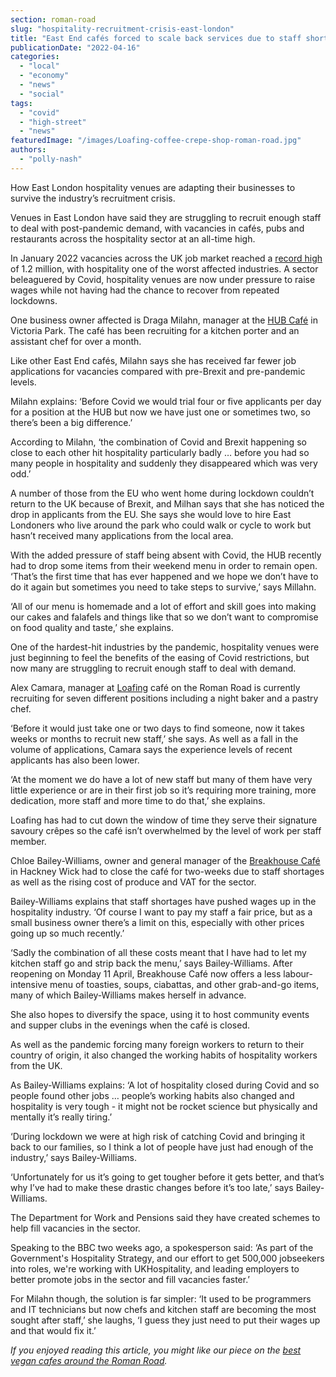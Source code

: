 ```yaml
---
section: roman-road
slug: "hospitality-recruitment-crisis-east-london"
title: "East End cafés forced to scale back services due to staff shortages"
publicationDate: "2022-04-16"
categories: 
  - "local"
  - "economy"
  - "news"
  - "social"
tags: 
  - "covid"
  - "high-street"
  - "news"
featuredImage: "/images/Loafing-coffee-crepe-shop-roman-road.jpg"
authors: 
  - "polly-nash"
---
```


How East London hospitality venues are adapting their businesses to survive the industry’s recruitment crisis.

Venues in East London have said they are struggling to recruit enough staff to deal with post-pandemic demand, with vacancies in cafés, pubs and restaurants across the hospitality sector at an all-time high.

In January 2022 vacancies across the UK job market reached a [record high](https://www.bbc.co.uk/news/business-60039923) of 1.2 million, with hospitality one of the worst affected industries. A sector beleaguered by Covid, hospitality venues are now under pressure to raise wages while not having had the chance to recover from repeated lockdowns. 

One business owner affected is Draga Milahn, manager at the [HUB Café](https://romanroadlondon.com/hub-cafe-victoria-park-vegan-food-review/) in Victoria Park. The café has been recruiting for a kitchen porter and an assistant chef for over a month.

Like other East End cafés, Milahn says she has received far fewer job applications for vacancies compared with pre-Brexit and pre-pandemic levels. 

Milahn explains: ‘Before Covid we would trial four or five applicants per day for a position at the HUB but now we have just one or sometimes two, so there’s been a big difference.’  

According to Milahn, ‘the combination of Covid and Brexit happening so close to each other hit hospitality particularly badly … before you had so many people in hospitality and suddenly they disappeared which was very odd.’

A number of those from the EU who went home during lockdown couldn’t return to the UK because of Brexit, and Milhan says that she has noticed the drop in applicants from the EU. She says she would love to hire East Londoners who live around the park who could walk or cycle to work but hasn’t received many applications from the local area. 

With the added pressure of staff being absent with Covid, the HUB recently had to drop some items from their weekend menu in order to remain open. ‘That’s the first time that has ever happened and we hope we don’t have to do it again but sometimes you need to take steps to survive,’ says Millahn. 

‘All of our menu is homemade and a lot of effort and skill goes into making our cakes and falafels and things like that so we don’t want to compromise on food quality and taste,’ she explains.  

One of the hardest-hit industries by the pandemic, hospitality venues were just beginning to feel the benefits of the easing of Covid restrictions, but now many are struggling to recruit enough staff to deal with demand. 

Alex Camara, manager at [Loafing](https://romanroadlondon.com/loafing-coffee-crepe-shop-reopens/) café on the Roman Road is currently recruiting for seven different positions including a night baker and a pastry chef. 

‘Before it would just take one or two days to find someone, now it takes weeks or months to recruit new staff,’ she says. As well as a fall in the volume of applications, Camara says the experience levels of recent applicants has also been lower. 

‘At the moment we do have a lot of new staff but many of them have very little experience or are in their first job so it’s requiring more training, more dedication, more staff and more time to do that,’ she explains. 

Loafing has had to cut down the window of time they serve their signature savoury crêpes so the café isn’t overwhelmed by the level of work per staff member. 

Chloe Bailey-Williams, owner and general manager of the [Breakhouse Café](https://romanroadlondon.com/the-breakhouse-cafe-fish-island-restaurant-review/) in Hackney Wick had to close the café for two-weeks due to staff shortages as well as the rising cost of produce and VAT for the sector. 

Bailey-Williams explains that staff shortages have pushed wages up in the hospitality industry. ‘Of course I want to pay my staff a fair price, but as a small business owner there’s a limit on this, especially with other prices going up so much recently.’ 

‘Sadly the combination of all these costs meant that I have had to let my kitchen staff go and strip back the menu,’ says Bailey-Williams. After reopening on Monday 11 April, Breakhouse Café now offers a less labour-intensive menu of toasties, soups, ciabattas, and other grab-and-go items, many of which Bailey-Williams makes herself in advance. 

She also hopes to diversify the space, using it to host community events and supper clubs in the evenings when the café is closed. 

As well as the pandemic forcing many foreign workers to return to their country of origin, it also changed the working habits of hospitality workers from the UK. 

As Bailey-Williams explains: ‘A lot of hospitality closed during Covid and so people found other jobs … people’s working habits also changed and hospitality is very tough - it might not be rocket science but physically and mentally it’s really tiring.’

‘During lockdown we were at high risk of catching Covid and bringing it back to our families, so I think a lot of people have just had enough of the industry,’ says Bailey-Williams.

‘Unfortunately for us it’s going to get tougher before it gets better, and that’s why I’ve had to make these drastic changes before it’s too late,’ says Bailey-Williams.

The Department for Work and Pensions said they have created schemes to help fill vacancies in the sector.

Speaking to the BBC two weeks ago, a spokesperson said: ‘As part of the Government's Hospitality Strategy, and our effort to get 500,000 jobseekers into roles, we're working with UKHospitality, and leading employers to better promote jobs in the sector and fill vacancies faster.’

For Milahn though, the solution is far simpler: ‘It used to be programmers and IT technicians but now chefs and kitchen staff are becoming the most sought after staff,’ she laughs, ‘I guess they just need to put their wages up and that would fix it.’

_If you enjoyed reading this article, you might like our piece on the [best vegan cafes around the Roman Road](https://romanroadlondon.com/best-local-vegan-vegetarian-cafes-shops/)._


